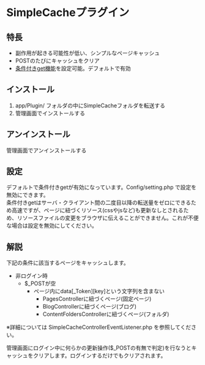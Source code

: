 # SimpleCacheプラグイン

## 特長

- 副作用が起きる可能性が低い、シンプルなページキャッシュ
- POSTのたびにキャッシュをクリア
- [条件付きget機能](https://www.google.com/search?q=php+%E6%9D%A1%E4%BB%B6%E4%BB%98%E3%81%8Dget)を設定可能。デフォルトで有効

## インストール

1. app/Plugin/ フォルダの中にSimpleCacheフォルダを転送する
2. 管理画面でインストールする

## アンインストール

管理画面でアンインストールする

## 設定

デフォルトで条件付きgetが有効になっています。Config/setting.php で設定を無効にできます。<br>
条件付きgetはサーバ・クライアント間の二度目以降の転送量をゼロにできるため高速ですが、ページに紐づくリソース(cssやjsなど)も更新なしとされるため、リソースファイルの変更をブラウザに伝えることができません。これが不便な場合は設定を無効にしてください。

## 解説

下記の条件に該当するページをキャッシュします。

- 非ログイン時
  - $_POSTが空
    - ページ内にdata[_Token][key]という文字列を含まない
      -  PagesControllerに紐づくページ(固定ページ)
      -  BlogControllerに紐づくページ(ブログ)
      -  ContentFoldersControllerに紐づくページ(フォルダ)

※詳細については SimpleCacheControllerEventListener.php を参照してください。

管理画面にログイン中に何らかの更新操作($_POSTの有無で判定)を行なうとキャッシュをクリアします。ログインするだけでもクリアされます。
